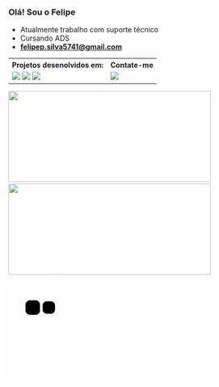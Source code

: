 
### Olá! Sou o Felipe
- Atualmente trabalho com suporte técnico
- Cursando ADS  
- <b>felipep.silva5741@gmail.com</b>

</div>
<table width="50px">
<tr><th>Projetos desenolvidos em:</th> <th>Contate-me</th></tr>
<tr>
<td>
<img width="30px" src="https://user-images.githubusercontent.com/93503496/179109018-cc9a7ed6-31e8-4b48-a6b6-424ae0d71cff.png"></img>
<img width="30px" src="https://user-images.githubusercontent.com/93503496/179109369-f65b72e9-b819-426b-a942-a075cc80d88c.png"></img>
<img width="30px" src="https://user-images.githubusercontent.com/93503496/179109578-584bba0e-dc9b-457b-a85e-9f71061eeb0f.png"></img>
</td>
<td><a href="https://www.linkedin.com/in/felipe-pereira-20b70a205/">
<img src="https://img.shields.io/badge/-LinkedIn-%230077B5?style=for-the-badge&logo=linkedin&logoColor=white">
<a>
</td>
</tr>
</table>
</div>
<div>
  <a href="https://github.com/felipe5744">
  <img height="180em" width="400em" src="https://github-readme-stats.vercel.app/api?username=FelipeSilva&show_icons=true&theme=dark&include_all_commits=true&count_private=true"/>
  <img height="180em" width="400em" src="https://github-readme-stats.vercel.app/api/top-langs/?username=FelipeSilva56&layout=compact&langs_count=7&theme=dark"/>
</div>

  ![Snake animation](https://github.com/nortonmanfrejr/nortonmanfrejr/blob/output/github-contribution-grid-snake.svg)
